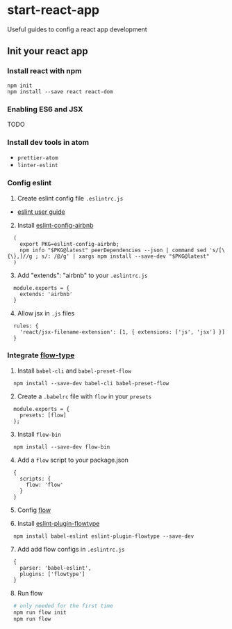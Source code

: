 # start-react-app
Useful guides to config a react app development

## Init your react app

### Install react with npm
```
npm init
npm install --save react react-dom
```
### Enabling ES6 and JSX

  TODO

### Install dev tools in atom
* `prettier-atom`
* `linter-eslint`

### Config eslint
1. Create eslint config file `.eslintrc.js`
* [eslint user guide](https://eslint.org/docs/user-guide/configuring)
2. Install [eslint-config-airbnb](https://www.npmjs.com/package/eslint-config-airbnb)
```
  (
    export PKG=eslint-config-airbnb;
    npm info "$PKG@latest" peerDependencies --json | command sed 's/[\{\},]//g ; s/: /@/g' | xargs npm install --save-dev "$PKG@latest"
  )
```
3. Add "extends": "airbnb" to your `.eslintrc.js`
```
  module.exports = {
    extends: 'airbnb'
  }
```

4. Allow jsx in `.js` files
```
  rules: {
    'react/jsx-filename-extension': [1, { extensions: ['js', 'jsx'] }]
  }
```

### Integrate [flow-type](https://flow.org/)

1. Install `babel-cli` and `babel-preset-flow`
```
  npm install --save-dev babel-cli babel-preset-flow
```

2. Create a `.babelrc` file with `flow` in your `presets`
```
  module.exports = {
    presets: [flow]
  };
```

3. Install `flow-bin`
```
  npm install --save-dev flow-bin
```

4. Add a `flow` script to your package.json
```
  {
    scripts: {
      flow: 'flow'
    }
  }
```
5. Config [flow](https://flow.org/en/docs/config/)

6. Install [eslint-plugin-flowtype](https://www.npmjs.com/package/eslint-plugin-flowtype)
```
  npm install babel-eslint eslint-plugin-flowtype --save-dev
```

7. Add add flow configs in `.eslintrc.js`
```
  {
    parser: 'babel-eslint',
    plugins: ['flowtype']
  }
```

8. Run flow
```bash
  # only needed for the first time
  npm run flow init
  npm run flow
```

